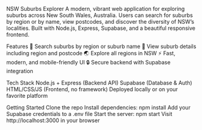NSW Suburbs Explorer
A modern, vibrant web application for exploring suburbs across New South Wales, Australia.
Users can search for suburbs by region or by name, view postcodes, and discover the diversity of NSW’s localities.
Built with Node.js, Express, Supabase, and a beautiful responsive frontend.


Features
🔎 Search suburbs by region or suburb name
📍 View suburb details including region and postcode
🌏 Explore all regions in NSW
⚡ Fast, modern, and mobile-friendly UI
🔒 Secure backend with Supabase integration


Tech Stack
Node.js + Express (Backend API)
Supabase (Database & Auth)
HTML/CSS/JS (Frontend, no framework)
Deployed locally or on your favorite platform


Getting Started
Clone the repo
Install dependencies: npm install
Add your Supabase credentials to a .env file
Start the server: npm start
Visit http://localhost:3000 in your browser